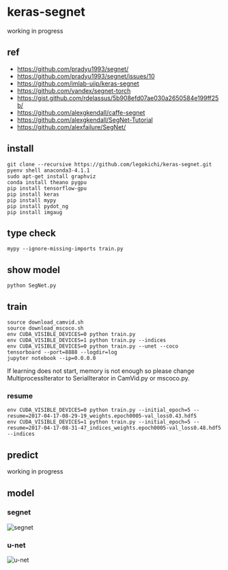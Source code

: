 # keras-segnet

working in progress

## ref

* https://github.com/pradyu1993/segnet/
* https://github.com/pradyu1993/segnet/issues/10
* https://github.com/imlab-uiip/keras-segnet
* https://github.com/yandex/segnet-torch
* https://gist.github.com/rdelassus/5b908efd07ae030a2650584e199ff25b/
* https://github.com/alexgkendall/caffe-segnet
* https://github.com/alexgkendall/SegNet-Tutorial
* https://github.com/alexfailure/SegNet/

## install

```
git clone --recursive https://github.com/legokichi/keras-segnet.git
pyenv shell anaconda3-4.1.1
sudo apt-get install graphviz
conda install theano pygpu
pip install tensorflow-gpu
pip install keras
pip install mypy
pip install pydot_ng
pip install imgaug

```

## type check

```
mypy --ignore-missing-imports train.py 
```

## show model

```
python SegNet.py
```

## train

```
source download_camvid.sh
source download_mscoco.sh
env CUDA_VISIBLE_DEVICES=0 python train.py
env CUDA_VISIBLE_DEVICES=1 python train.py --indices
env CUDA_VISIBLE_DEVICES=0 python train.py --unet --coco
tensorboard --port=8888 --logdir=log
jupyter notebook --ip=0.0.0.0
```

If learning does not start, memory is not enough so please change MultiprocessIterator to SerialIterator in CamVid.py or mscoco.py.

### resume

```
env CUDA_VISIBLE_DEVICES=0 python train.py --initial_epoch=5 --resume=2017-04-17-08-29-19_weights.epoch0005-val_loss0.43.hdf5 
env CUDA_VISIBLE_DEVICES=1 python train.py --initial_epoch=5 --resume=2017-04-17-08-31-47_indices_weights.epoch0005-val_loss0.48.hdf5 --indices
```

## predict

working in progress

## model
### segnet

![segnet](https://raw.githubusercontent.com/legokichi/keras-segnet/master/segnet.png)

### u-net

![u-net](https://raw.githubusercontent.com/legokichi/keras-segnet/master/unet.png)
